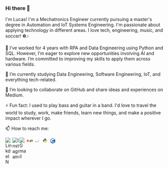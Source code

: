 ### Hi there 👋

I'm Lucas! I'm a Mechatronics Engineer currently pursuing a master's degree in Automation and IoT Systems Engineering. I'm passionate about applying technology in different areas. I love tech, engineering, music, and soccer! ⚽🎶

🔭 I’ve worked for 4 years with RPA and Data Engineering using Python and SQL. However, I’m eager to explore new opportunities involving AI and hardware. I’m committed to improving my skills to apply them across various fields.

🌱 I’m currently studying Data Engineering, Software Engineering, IoT, and everything tech-related.

👯 I’m looking to collaborate on GitHub and share ideas and experiences on Medium.

⚡ Fun fact: I used to play bass and guitar in a band. I'd love to travel the world to study, work, make friends, learn new things, and make a positive impact wherever I go.
  
 📫 How to reach me: 
 
 <a target="_blank" href="https://www.linkedin.com/in/lucas-arneiro-vieira-7923b193/">
  <img align="left" alt="LinkdeIN" width="22px" src="https://cdn.jsdelivr.net/npm/simple-icons@v3/icons/linkedin.svg" />
 </a>
 <a target="_blank" href="https://www.instagram.com/lucasarneiro/">
  <img align="left" alt="Instagram" width="22px" src="https://cdn.jsdelivr.net/npm/simple-icons@v3/icons/instagram.svg" />
 </a>
 <a target="_blank" href="mailto:lucasarneiro.v@gmail.com">
  <img align="left" alt="Gmail" width="22px" src="https://cdn.jsdelivr.net/npm/simple-icons@v3/icons/gmail.svg" />
 </a>
 
<code><img height="20" src="https://raw.githubusercontent.com/github/explore/80688e429a7d4ef2fca1e82350fe8e3517d3494d/topics/git/git.png"></code>
<code><img height="20" src="https://raw.githubusercontent.com/github/explore/80688e429a7d4ef2fca1e82350fe8e3517d3494d/topics/mysql/mysql.png"></code>
<code><img height="20" src="https://raw.githubusercontent.com/github/explore/80688e429a7d4ef2fca1e82350fe8e3517d3494d/topics/python/python.png"></code>
<code><img height="20" src="https://raw.githubusercontent.com/github/explore/80688e429a7d4ef2fca1e82350fe8e3517d3494d/topics/c/c.png"></code>
